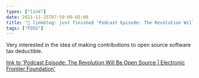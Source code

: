 ```yaml
---
types: ["link"]
date: 2021-11-25T07:59:09-05:00
title: "🔗 linkblog: just finished 'Podcast Episode: The Revolution Will Be Open Source | Electronic Frontier Foundation'"
tags: ["FOSS"]
---
```

Very interested in the idea of making contributions to open source software tax deductible.
 
[link to 'Podcast Episode: The Revolution Will Be Open Source | Electronic Frontier Foundation'](https://www.eff.org/deeplinks/2021/11/podcast-episode-revolution-will-be-open-source)
